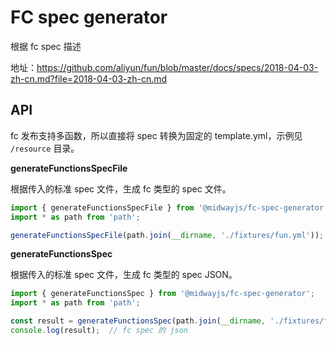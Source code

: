 # FC spec generator

根据 fc spec 描述

地址：https://github.com/aliyun/fun/blob/master/docs/specs/2018-04-03-zh-cn.md?file=2018-04-03-zh-cn.md


## API

fc 发布支持多函数，所以直接将 spec 转换为固定的 template.yml，示例见 `/resource` 目录。

**generateFunctionsSpecFile**

根据传入的标准 spec 文件，生成 fc 类型的 spec 文件。

```ts
import { generateFunctionsSpecFile } from '@midwayjs/fc-spec-generator';
import * as path from 'path';

generateFunctionsSpecFile(path.join(__dirname, './fixtures/fun.yml'));
```

**generateFunctionsSpec**

根据传入的标准 spec 文件，生成 fc 类型的 spec JSON。

```ts
import { generateFunctionsSpec } from '@midwayjs/fc-spec-generator';
import * as path from 'path';

const result = generateFunctionsSpec(path.join(__dirname, './fixtures/fun.yml'));
console.log(result);  // fc spec 的 json
```
